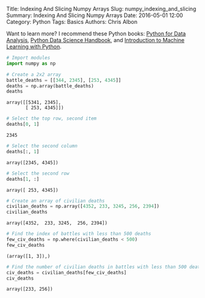 Title: Indexing And Slicing Numpy Arrays
Slug: numpy_indexing_and_slicing
Summary: Indexing And Slicing Numpy Arrays
Date: 2016-05-01 12:00
Category: Python
Tags: Basics
Authors: Chris Albon


Want to learn more? I recommend these Python books: [Python for Data Analysis](http://amzn.to/2ljV9wY), [Python Data Science Handbook](http://amzn.to/2m0mgMB), and [Introduction to Machine Learning with Python](http://amzn.to/2mjYiwK).

```python
# Import modules
import numpy as np
```


```python
# Create a 2x2 array
battle_deaths = [[344, 2345], [253, 4345]]
deaths = np.array(battle_deaths)
deaths
```




    array([[5341, 2345],
           [ 253, 4345]])




```python
# Select the top row, second item
deaths[0, 1]
```




    2345




```python
# Select the second column
deaths[:, 1]
```




    array([2345, 4345])




```python
# Select the second row
deaths[1, :]
```




    array([ 253, 4345])




```python
# Create an array of civilian deaths
civilian_deaths = np.array([4352, 233, 3245, 256, 2394])
civilian_deaths
```




    array([4352,  233, 3245,  256, 2394])




```python
# Find the index of battles with less than 500 deaths
few_civ_deaths = np.where(civilian_deaths < 500)
few_civ_deaths
```




    (array([1, 3]),)




```python
# Find the number of civilian deaths in battles with less than 500 deaths
civ_deaths = civilian_deaths[few_civ_deaths]
civ_deaths
```




    array([233, 256])
